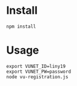 Install
==

    npm install

Usage
==

    export VUNET_ID=liny19
    export VUNET_PW=password
    node vu-registration.js
